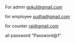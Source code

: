 For admin
gokul@gmail.com




for employee
sudha@gmail.com



for counter
raj@gmail.com



all password
"Password@1"
